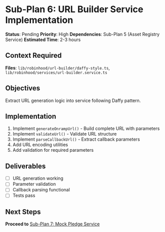 # Sub-Plan 6: URL Builder Service Implementation

**Status**: Pending
**Priority**: High
**Dependencies**: Sub-Plan 5 (Asset Registry Service)
**Estimated Time**: 2-3 hours

## Context Required

**Files**: `lib/robinhood/url-builder/daffy-style.ts`, `lib/robinhood/services/url-builder.service.ts`

## Objectives

Extract URL generation logic into service following Daffy pattern.

## Implementation

1. Implement `generateOnrampUrl()` - Build complete URL with parameters
2. Implement `validateUrl()` - Validate URL structure
3. Implement `parseCallbackUrl()` - Extract callback parameters
4. Add URL encoding utilities
5. Add validation for required parameters

## Deliverables

- [ ] URL generation working
- [ ] Parameter validation
- [ ] Callback parsing functional
- [ ] Tests pass

## Next Steps

**Proceed to** [Sub-Plan 7: Mock Pledge Service](./sub-plan-7-mock-pledge-service.md)

